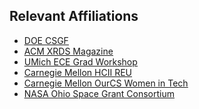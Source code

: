 ## Relevant Affiliations

<ul style="margin:0 0 20px;">
    <!-- <li><a href="https://www.firstinspires.org"><autocolor><u>FIRST Robotics</u></autocolor></a></li> -->
    <li><a href="https://www.krellinst.org/csgf/"><autocolor><u>DOE CSGF</u></autocolor></a></li>
    <li><a href="https://xrds.acm.org/"><autocolor><u>ACM XRDS Magazine</u></autocolor></a></li>
    <li><a href="https://ece-grad-workshop.engin.umich.edu"><autocolor><u>UMich ECE Grad Workshop</u></autocolor></a></li>
    <!-- <li><a href="https://mops.bw.edu"><autocolor><u>Mobile & IoT for Planet and Society Research Group (MOPS)</u></autocolor></a></li> -->
    <!-- <li><a href="https://mops.bw.edu/csplus"><autocolor><u>CS+ Outreach Group</u></autocolor></a></li> -->
    <!-- <li><a href="https://bw.acm.org/"><autocolor><u>Baldwin Wallace ACM/ACM-W</u></autocolor></a></li> -->
    <!-- <li><a href="https://bw.acm.org/UPE"><autocolor><u>Baldwin Wallace Upsilon Pi Epsilon</u></autocolor></a></li> -->
    <li><a href="https://hcii.cmu.edu/summer-research-program"><autocolor><u>Carnegie Mellon HCII REU</u></autocolor></a></li>
    <li><a href="https://www.cmu.edu/cs/ourcs/"><autocolor><u>Carnegie Mellon OurCS Women in Tech</u></autocolor></a></li>
    <li><a href="https://osgc.org/"><autocolor><u>NASA Ohio Space Grant Consortium</u></autocolor></a></li>
    <!-- <li><a href="https://summer.hackclub.com"><autocolor><u>Hack Club Summer of Making</u></autocolor></a></li> -->
</ul>